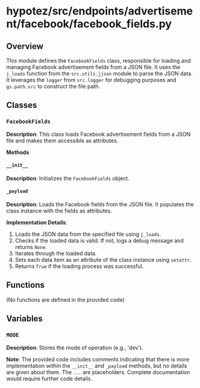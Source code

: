 # hypotez/src/endpoints/advertisement/facebook/facebook_fields.py

## Overview

This module defines the `FacebookFields` class, responsible for loading and managing Facebook advertisement fields from a JSON file. It uses the `j_loads` function from the `src.utils.jjson` module to parse the JSON data.  It leverages the `logger` from `src.logger` for debugging purposes and `gs.path.src` to construct the file path.


## Classes

### `FacebookFields`

**Description**: This class loads Facebook advertisement fields from a JSON file and makes them accessible as attributes.

**Methods**

#### `__init__`

**Description**: Initializes the `FacebookFields` object.

#### `_payload`

**Description**:  Loads the Facebook fields from the JSON file.  It populates the class instance with the fields as attributes.

**Implementation Details**:

1. Loads the JSON data from the specified file using `j_loads`.
2. Checks if the loaded data is valid. If not, logs a debug message and returns `None`.
3. Iterates through the loaded data.
4. Sets each data item as an attribute of the class instance using `setattr`.
5. Returns `True` if the loading process was successful.


## Functions

(No functions are defined in the provided code)


## Variables

### `MODE`

**Description**:  Stores the mode of operation (e.g., 'dev').


**Note**:  The provided code includes comments indicating that there is more implementation within the `__init__` and `_payload` methods, but no details are given about them.  The `...` are placeholders. Complete documentation would require further code details.